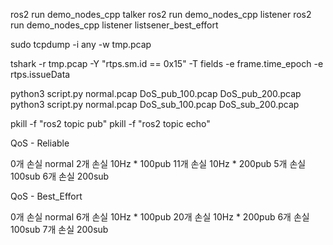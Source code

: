 ros2 run demo_nodes_cpp talker
ros2 run demo_nodes_cpp listener
ros2 run demo_nodes_cpp listener listsener_best_effort

sudo tcpdump -i any -w tmp.pcap

tshark -r tmp.pcap -Y "rtps.sm.id == 0x15" -T fields -e frame.time_epoch -e rtps.issueData

python3 script.py normal.pcap DoS_pub_100.pcap DoS_pub_200.pcap
python3 script.py normal.pcap DoS_sub_100.pcap DoS_sub_200.pcap

pkill -f "ros2 topic pub"
pkill -f "ros2 topic echo"


QoS - Reliable

0개 손실 normal
2개 손실 10Hz * 100pub
11개 손실 10Hz * 200pub
5개 손실 100sub
6개 손실 200sub

QoS - Best_Effort

0개 손실 normal
6개 손실 10Hz * 100pub
20개 손실 10Hz * 200pub
6개 손실 100sub
7개 손실 200sub
